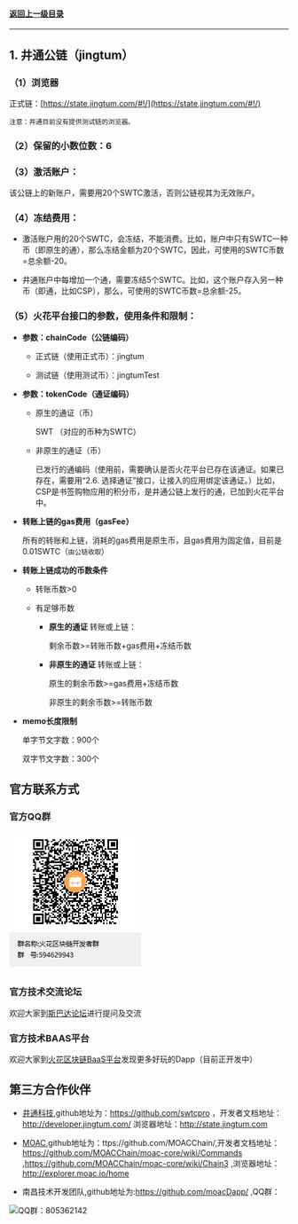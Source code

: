 #### <a href="./chapter10.md#top">返回上一级目录</a>      
---
## 1. 井通公链（jingtum）



### **（1）浏览器**

正式链：[https://state.jingtum.com/#!/](https://state.jingtum.com/#!/)

`注意：井通目前没有提供测试链的浏览器。`

### **（2）保留的小数位数**：6

### **（3）激活账户**：

 该公链上的新账户，需要用20个SWTC激活，否则公链视其为无效账户。

### **（4）冻结费用**：

* 激活账户用的20个SWTC，会冻结，不能消费。比如，账户中只有SWTC一种币（即原生的通），那么冻结金额为20个SWTC，因此，可使用的SWTC币数=总余额-20。

* 井通账户中每增加一个通，需要冻结5个SWTC。比如，这个账户存入另一种币（即通，比如CSP），那么，可使用的SWTC币数=总余额-25。

### **（5）火花平台接口的参数，使用条件和限制**：

* **参数：chainCode（公链编码）**

	* 正式链（使用正式币）：jingtum

	* 测试链（使用测试币）：jingtumTest

* **参数：tokenCode（通证编码）**

	* 原生的通证（币）

	  	SWT （对应的币种为SWTC）

	* 非原生的通证（币）
	
      	已发行的通编码（使用前，需要确认是否火花平台已存在该通证。如果已存在，需要用“2.6. 选择通证”接口，让接入的应用绑定该通证。）比如，CSP是书签购物应用的积分币，是井通公链上发行的通，已加到火花平台中。

* **转账上链的gas费用（gasFee）**

	所有的转账和上链，消耗的gas费用是原生币，且gas费用为固定值，目前是0.01SWTC（`由公链收取`）

* **转账上链成功的币数条件**

	* 转账币数>0

	* 有足够币数
		* **原生的通证** 转账或上链：

			剩余币数>=转账币数+gas费用+冻结币数

		* **非原生的通证** 转账或上链：

			原生的剩余币数>=gas费用+冻结币数

			非原生的剩余币数>=转账币数

* **memo长度限制**

	单字节文字数：900个

	双字节文字数：300个







## 官方联系方式

### 官方QQ群

![QQ群：594629943](../sp.png)

### 官方技术交流论坛
  欢迎大家到<a href="http://sparkda.com/">斯巴达论坛</a>进行提问及交流 

### 官方技术BAAS平台
  欢迎大家到<a href="http://baas.sparkchain.cn/">火花区块链BaaS平台</a>发现更多好玩的Dapp（目前正开发中）


## 第三方合作伙伴

 - <a href="https://www.jingtum.com/">井通科技</a>,github地址为：https://github.com/swtcpro ，开发者文档地址：http://developer.jingtum.com/  浏览器地址：http://state.jingtum.com

 - <a href="http://www.moac.io/">MOAC</a>,github地址为：ttps://github.com/MOACChain/,开发者文档地址：https://github.com/MOACChain/moac-core/wiki/Commands ,https://github.com/MOACChain/moac-core/wiki/Chain3 ,浏览器地址：http://explorer.moac.io/home

 - 南昌技术开发团队,github地址为:https://github.com/moacDapp/ ,QQ群：

 ![QQ群：805362142](../nc.png)

